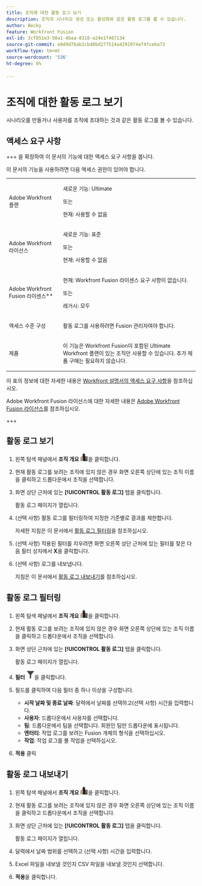 ```yaml
---
title: 조직에 대한 활동 로그 보기
description: 조직의 시나리오 생성 또는 활성화와 같은 활동 로그를 볼 수 있습니다.
author: Becky
feature: Workfront Fusion
exl-id: 3cf851e3-50a1-4baa-8318-a24e1f467134
source-git-commit: e0d9d76ab2cbd8bd277514a4291974af4fceba73
workflow-type: tm+mt
source-wordcount: '536'
ht-degree: 0%

---
```


# 조직에 대한 활동 로그 보기

시나리오를 만들거나 사용자를 조직에 초대하는 것과 같은 활동 로그를 볼 수 있습니다.

## 액세스 요구 사항

+++ 을 확장하여 이 문서의 기능에 대한 액세스 요구 사항을 봅니다.

이 문서의 기능을 사용하려면 다음 액세스 권한이 있어야 합니다.

<table style="table-layout:auto">
 <col> 
 <col> 
 <tbody> 
  <tr> 
   <td role="rowheader">Adobe Workfront 플랜</td>
   <td> <p>새로운 기능: Ultimate</p> <p>또는</p> <p>현재: 사용할 수 없음</p></td> 
  </tr> 
  <tr data-mc-conditions=""> 
   <td role="rowheader">Adobe Workfront 라이선스</td> 
   <td> <p>새로운 기능: 표준</p><p>또는</p><p>현재: 사용할 수 없음</p> </td> 
  </tr> 
  <tr> 
   <td role="rowheader">Adobe Workfront Fusion 라이센스**</td> 
   <td>
   <p>현재: Workfront Fusion 라이센스 요구 사항이 없습니다.</p>
   <p>또는</p>
   <p>레거시: 모두 </p>
   </td> 
  </tr> 
   <tr> 
   <td role="rowheader">액세스 수준 구성</td> 
   <td> <p>활동 로그를 사용하려면 Fusion 관리자여야 합니다.</p></td> 
  </tr> 
  <tr> 
   <td role="rowheader">제품</td> 
   <td>
   <p>이 기능은 Workfront Fusion이 포함된 Ultimate Workfront 플랜이 있는 조직만 사용할 수 있습니다. 추가 제품 구매는 필요하지 않습니다.</p>
   </td> 
  </tr>
 </tbody> 
</table>

이 표의 정보에 대한 자세한 내용은 [Workfront 설명서의 액세스 요구 사항](/help/workfront-fusion/references/licenses-and-roles/access-level-requirements-in-documentation.md)을 참조하십시오.

Adobe Workfront Fusion 라이선스에 대한 자세한 내용은 [Adobe Workfront Fusion 라이선스](/help/workfront-fusion/set-up-and-manage-workfront-fusion/licensing-operations-overview/license-automation-vs-integration.md)를 참조하십시오.

+++



## 활동 로그 보기

1. 왼쪽 탐색 패널에서 **조직 개요** ![조직 개요 아이콘](assets/org-overview-icon.png)을 클릭합니다.
1. 현재 활동 로그를 보려는 조직에 있지 않은 경우 화면 오른쪽 상단에 있는 조직 이름을 클릭하고 드롭다운에서 조직을 선택합니다.
1. 화면 상단 근처에 있는 **[!UICONTROL 활동 로그]** 탭을 클릭합니다.

   활동 로그 페이지가 열립니다.
1. (선택 사항) 활동 로그를 필터링하여 지정한 기준별로 결과를 제한합니다.

   자세한 지침은 이 문서에서 [활동 로그 필터링](#filter-the-activity-logs)을 참조하십시오.
1. (선택 사항) 적용된 필터를 지우려면 화면 오른쪽 상단 근처에 있는 필터를 찾은 다음 필터 상자에서 **X**&#x200B;을 클릭합니다.
1. (선택 사항) 로그를 내보냅니다.

   지침은 이 문서에서 [활동 로그 내보내기](#export-the-activity-logs)를 참조하십시오.


## 활동 로그 필터링

1. 왼쪽 탐색 패널에서 **조직 개요** ![조직 개요 아이콘](assets/org-overview-icon.png)을 클릭합니다.
1. 현재 활동 로그를 보려는 조직에 있지 않은 경우 화면 오른쪽 상단에 있는 조직 이름을 클릭하고 드롭다운에서 조직을 선택합니다.
1. 화면 상단 근처에 있는 **[!UICONTROL 활동 로그]** 탭을 클릭합니다.

   활동 로그 페이지가 열립니다.
1. **필터** ![필터 아이콘](assets/filter-activity-log.png)을 클릭합니다.
1. 필드를 클릭하여 다음 필터 중 하나 이상을 구성합니다.

   * **시작 날짜 및 종료 날짜**: 달력에서 날짜를 선택하고(선택 사항) 시간을 입력합니다.
   * **사용자**: 드롭다운에서 사용자를 선택합니다.
   * **팀**: 드롭다운에서 팀을 선택합니다. 회원인 팀만 드롭다운에 표시됩니다.
   * **엔터티**: 작업 로그를 보려는 Fusion 개체의 형식을 선택하십시오.
   * **작업**: 작업 로그를 볼 작업을 선택하십시오.

1. **적용** 클릭

## 활동 로그 내보내기

1. 왼쪽 탐색 패널에서 **조직 개요** ![조직 개요 아이콘](assets/org-overview-icon.png)을 클릭합니다.
1. 현재 활동 로그를 보려는 조직에 있지 않은 경우 화면 오른쪽 상단에 있는 조직 이름을 클릭하고 드롭다운에서 조직을 선택합니다.
1. 화면 상단 근처에 있는 **[!UICONTROL 활동 로그]** 탭을 클릭합니다.

   활동 로그 페이지가 열립니다.
1. 달력에서 날짜 범위를 선택하고 (선택 사항) 시간을 입력합니다.
1. Excel 파일을 내보낼 것인지 CSV 파일을 내보낼 것인지 선택합니다.
1. **적용**&#x200B;을 클릭합니다.
